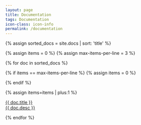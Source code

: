 ```yaml
---
layout: page
title: Documentation
tags: Documentation
icon-class: icon-info
permalink: /documentation
---
```


{% assign sorted_docs = site.docs | sort: 'title' %}

{% assign items = 0 %}
{% assign max-items-per-line = 3 %}

<div class="panel-row clearfix">

  {% for doc in sorted_docs %}

  {% if items == max-items-per-line %}
    {% assign items = 0 %}
</div>
<div class="panel-row clearfix">
  {% endif %}

  
  {% assign items=items | plus:1 %}

  <div class="col-xs-4 col-sm-4 col-md-4 col-lg-4 section">
    <div class="section">
      <a class="section-link" href="{{ doc.permalink }}">
        <div class="section-title">
          <div class="{{ doc.icon-class }} close-icon-0 section-circle section-circle_blue"></div>
          <div class="section-sub-circle margin-left-5">{{ doc.title }}</div>
        </div>
        <div class="section-content text-center">{{ doc.desc }}</div>
      </a>
    </div>
  </div>

  {% endfor %}

</div>